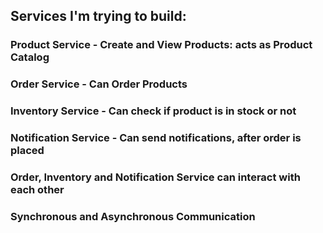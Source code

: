 <h2>Services I'm trying to build:</h2>

<h3>Product Service - Create and View Products: acts as Product Catalog</h3>
<h3>Order Service - Can Order Products</h3>
<h3>Inventory Service - Can check if product is in stock or not</h3>
<h3>Notification Service - Can send notifications, after order is placed</h3>
<h3>Order, Inventory and Notification Service can interact with each other</h3>
<h3>Synchronous and Asynchronous Communication</h3>


